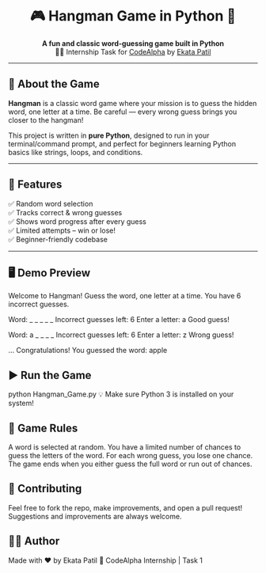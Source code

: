 <h1 align="center">🎮 Hangman Game in Python 🐍</h1>

<p align="center">
  <b>A fun and classic word-guessing game built in Python</b><br>
  👩‍💻 Internship Task for <a href="https://github.com/CodeAlphaTech">CodeAlpha</a> by <a href="https://github.com/ekataWorld">Ekata Patil</a>
</p>

---

## 🧠 About the Game

**Hangman** is a classic word game where your mission is to guess the hidden word, one letter at a time. Be careful — every wrong guess brings you closer to the hangman!

This project is written in **pure Python**, designed to run in your terminal/command prompt, and perfect for beginners learning Python basics like strings, loops, and conditions.

---

## 🚀 Features

✅ Random word selection  
✅ Tracks correct & wrong guesses  
✅ Shows word progress after every guess  
✅ Limited attempts – win or lose!  
✅ Beginner-friendly codebase  

---

## 🖥️ Demo Preview

Welcome to Hangman!
Guess the word, one letter at a time.
You have 6 incorrect guesses.

Word: _ _ _ _ _
Incorrect guesses left: 6
Enter a letter: a
Good guess!

Word: a _ _ _ _
Incorrect guesses left: 6
Enter a letter: z
Wrong guess!

...
Congratulations! You guessed the word: apple

## ▶️ Run the Game

python Hangman_Game.py
💡 Make sure Python 3 is installed on your system!

## 🎯 Game Rules

A word is selected at random.
You have a limited number of chances to guess the letters of the word.
For each wrong guess, you lose one chance.
The game ends when you either guess the full word or run out of chances.

## 🤝 Contributing

Feel free to fork the repo, make improvements, and open a pull request! Suggestions and improvements are always welcome.

## 👩‍💻 Author

Made with ❤️ by Ekata Patil
📌 CodeAlpha Internship | Task 1
